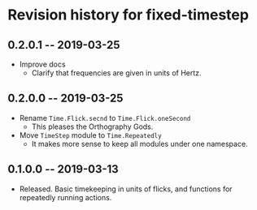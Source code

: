 # Revision history for fixed-timestep

## 0.2.0.1 -- 2019-03-25

* Improve docs
  * Clarify that frequencies are given in units of Hertz.

## 0.2.0.0 -- 2019-03-25

* Rename `Time.Flick.secnd` to `Time.Flick.oneSecond`
  * This pleases the Orthography Gods.
* Move `TimeStep` module to `Time.Repeatedly`
  * It makes more sense to keep all modules under one namespace.

## 0.1.0.0 -- 2019-03-13

* Released. Basic timekeeping in units of flicks, and
  functions for repeatedly running actions.

